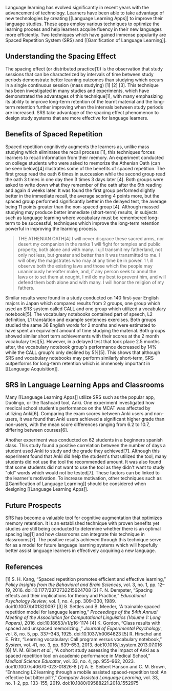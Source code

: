 Language learning has evolved significantly in recent years with the advancement of technology. Learners have been able to take advantage of new technologies by creating [[Language Learning Apps]] to improve their language studies. These apps employ various techniques to optimize the learning process and help learners acquire fluency in their new languages more efficiently. Two techniques which have gained immense popularity are Spaced Repetition System (SRS) and [[Gamification of Language Learning]]. 
## Understanding the Spacing Effect
The spacing effect (or distributed practice[1]) is the observation that study sessions that can be characterized by intervals of time between study periods demonstrate better learning outcomes than studying which occurs in a single continuous session (mass studying) [1]  [2]  [3]. This technique has been investigated in many studies and experiments, which have demonstrated the advantages of this technique[1], with many emphasizing its ability to improve long-term retention of the learnt material and the long-term retention further improving when the intervals between study periods are increased. SRS take advantage of the spacing effect phenomenon to design study systems that are more effective for language learners. 
## Benefits of Spaced Repetition
Spaced repetition cognitively augments the learners as, unlike mass studying which eliminates the recall process [1], this techniques forces learners to recall information from their memory. An experiment conducted on college students who were asked to memorize the Athenian Oath (can be seen below)[4] illustrates some of the benefits of spaced repetition. The first group read the oath 6 times in succession while the second group read the oath 3 times in one day then 3 times 3 days later [4]. Both groups were asked to write down what they remember of the oath after the 6th reading and again 4 weeks later. It was found the first group performed slightly better in the immediate recall, the average scoring 4 points more, but the spaced group performed significantly better in the delayed test, the average being 11 points greater than the non-spaced group [4]. Although massed studying may produce better immediate (short-term) results, in subjects such as language learning where vocabulary must be remembered long-term to be successful, techniques which improve the long-term retention powerful in improving the learning process. 

> THE ATHENIAN OATH[4]
> I will never disgrace these sacred arms, nor desert my companion in the ranks 1 will fight for temples and public property, both alone and with many. I ujll transmit my fatherland, not only not less, but greater and better than it was transmitted to me. I will obey the magistrates who may at any time be in power. 1 \\ ill observe both the existing laws and those which the people may unanimously hereafter make, and, if any person seek to annul the laws or to set them at nought, I mil do my best to prevent him, and will defend them both alone and with many. I will honor the religion of my fathers.

Similar results were found in a study conducted on 140 first-year English majors in Japan which compared results from 2 groups, one group which used an SRS system called CALL and one group which utilized a vocabulary notebook[5]. The vocabulary notebooks contained part of speech, L2 definition, L1 translation and example sentences exercises. Both groups studied the same 36 English words for 2 months and were estimated to have spent an equivalent amount of time studying the material. Both groups showed similar short term achievements with their scores at the 2 month vocabulary test[5]. However, in a delayed test that took place 2.5 months after, the vocabulary notebook group's performance decreased by 14% while the CALL group's only declined by 5%[5]. This shows that although SRS and vocabulary notebooks may perform similarly short-term, SRS outperforms for long-term retention which is immensely important in [[Language Acquisition]].
## SRS in Language Learning Apps and Classrooms
Many [[Language Learning Apps]] utilize SRS such as the popular app, Duolingo, or the flashcard tool, Anki. One experiment investigated how medical school student's performance on the MCAT was affected by utilizing Anki[6]. Comparing the exam scores between Anki users and non-users, it was found that Anki users achieved a significant higher grade than non-users, with the mean score differences ranging from 6.2 to 10.7, differing between courses[6]. 

Another experiment was conducted on 62 students in a beginners spanish class. This study found a positive correlation between the number of days a student used Anki to study and the grade they achieved[7]. Although this experiment found that Anki did help the student's that utilized the tool, many students did not use the tool the recommended amount. It was also found that some students did not want to use the tool as they didn't want to study "old" words which would not be tested[7]. These factors can be linked to the learner's motivation. To increase motivation, other techniques such as [[Gamification of Language Learning]] should be considered when designing [[Language Learning Apps]]. 
## Future Prospects
SRS has become a valuable tool for cognitive augmentation that optimizes memory retention. It is an established technique with proven benefits yet studies are still being conducted to determine whether there is an optimal spacing lag[1] and how classrooms can integrate this technique in classrooms[7]. The positive results achieved through this technique serve for as a model for future language learning systems which will hopefully better assist language learners in effectively acquiring a new language.
## References
[1] S. H. Kang, “Spaced repetition promotes efficient and effective learning,” _Policy Insights from the Behavioral and Brain Sciences_, vol. 3, no. 1, pp. 12–19, 2016. doi:10.1177/2372732215624708
[2] F. N. Dempster, “Spacing effects and their implications for theory and Practice,” _Educational Psychology Review_, vol. 1, no. 4, pp. 309–330, 1989. doi:10.1007/bf01320097
[3] B. Settles and B. Meeder, “A trainable spaced repetition model for language learning,” _Proceedings of the 54th Annual Meeting of the Association for Computational Linguistics (Volume 1: Long Papers)_, 2016. doi:10.18653/v1/p16-1174
[4] K. Gordon, “Class results with spaced and unspaced memorizing.,” _Journal of Experimental Psychology_, vol. 8, no. 5, pp. 337–343, 1925. doi:10.1037/h0064623
[5] R. Hirschel and E. Fritz, “Learning vocabulary: Call program versus vocabulary notebook,” _System_, vol. 41, no. 3, pp. 639–653, 2013. doi:10.1016/j.system.2013.07.016
[6] M. M. Gilbert _et al._, “A cohort study assessing the impact of Anki as a spaced repetition tool on academic performance in Medical School,” _Medical Science Educator_, vol. 33, no. 4, pp. 955–962, 2023. doi:10.1007/s40670-023-01826-8
[7] A. E. Seibert Hanson and C. M. Brown, “Enhancing L2 learning through a mobile assisted spaced-repetition tool: An effective but bitter pill?,” _Computer Assisted Language Learning_, vol. 33, no. 1–2, pp. 133–155, 2019. doi:10.1080/09588221.2018.1552975
